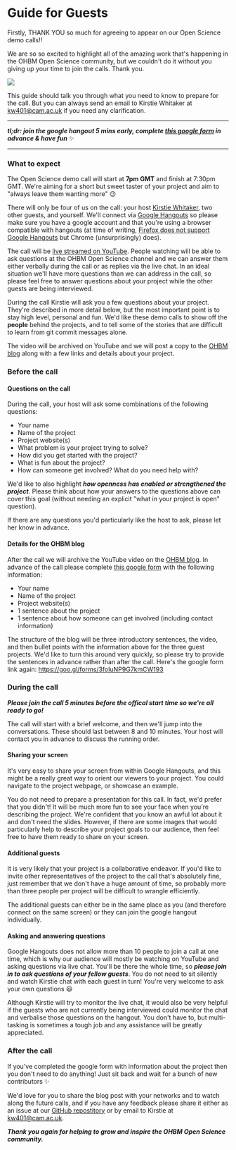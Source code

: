 # Guide for Guests

Firstly, THANK YOU so much for agreeing to appear on our Open Science demo calls!!

We are so so excited to highlight all of the amazing work that's happening in the OHBM Open Science community, but we couldn't do it without you giving up your time to join the calls. Thank you.

![](https://media.giphy.com/media/11sBLVxNs7v6WA/giphy.gif)

This guide should talk you through what you need to know to prepare for the call. But you can always send an email to Kirstie Whitaker at [kw401@cam.ac.uk](mailto:kw401@cam.ac.uk) if you need any clarification.

---

***tl;dr: join the google hangout 5 mins early, complete [this google form](https://goo.gl/forms/3foIuNP9G7kmCW193) in advance & have fun*** :sparkles:

---
### What to expect

The Open Science demo call will start at **7pm GMT** and finish at 7:30pm GMT. We're aiming for a short but sweet taster of your project and aim to "always leave them wanting more" :wink:

There will only be four of us on the call: your host [Kirstie Whitaker](https://github.com/KirstieJane), two other guests, and yourself. We'll connect via [Google Hangouts](https://hangouts.google.com/) so please make sure you have a google account and that you're using a browser compatible with hangouts (at time of writing, [Firefox does not support Google Hangouts](https://gsuiteupdates.googleblog.com/2017/02/google-hangouts-temporary-issues-with-firefox.html?m=1) but Chrome (unsurprisingly) does).

The call will be [live streamed on YouTube](https://www.youtube.com/channel/UChvSitFvqGDeA1y7MJs4CGQ). People watching will be able to ask questions at the OHBM Open Science channel and we can answer them either verbally during the call or as replies via the live chat. In an ideal situation we'll have more questions than we can address in the call, so please feel free to answer questions about your project while the other guests are being interviewed.

During the call Kirstie will ask you a few questions about your project. They're described in more detail below, but the most important point is to stay high level, personal and fun. We'd like these demo calls to show off the **people** behind the projects, and to tell some of the stories that are difficult to learn from git commit messages alone.

The video will be archived on YouTube and we will post a copy to the [OHBM blog](https://www.ohbmbrainmappingblog.com/) along  with a few links and details about your project.

### Before the call

#### Questions on the call

During the call, your host will ask some combinations of the following questions:

* Your name
* Name of the project
* Project website(s)
* What problem is your project trying to solve?
* How did you get started with the project?
* What is fun about the project?
* How can someone get involved? What do you need help with?

We'd like to also highlight ***how openness has enabled or strengthened the project***. Please think about how your answers to the questions above can cover this goal (without needing an explicit "what in your project is open" question).

If there are any questions you'd particularly like the host to ask, please let her know in advance.

#### Details for the OHBM blog

After the call we will archive the YouTube video on the [OHBM blog](https://www.ohbmbrainmappingblog.com/). In advance of the call please complete [this google form](https://goo.gl/forms/3foIuNP9G7kmCW193) with the following information:

* Your name
* Name of the project
* Project website(s)
* 1 sentence about the project
* 1 sentence about how someone can get involved (including contact information)

The structure of the blog will be three introductory sentences, the video, and then bullet points with the information above for the three guest projects. We'd like to turn this around very quickly, so please try to provide the sentences in advance rather than after the call. Here's the google form link again: https://goo.gl/forms/3foIuNP9G7kmCW193

### During the call

***Please join the call 5 minutes before the offical start time so we're all ready to go!***

The call will start with a brief welcome, and then we'll jump into the conversations. These should last between 8 and 10 minutes. Your host will contact you in advance to discuss the running order.

#### Sharing your screen

It's very easy to share your screen from within Google Hangouts, and this might be a really great way to orient our viewers to your project. You could navigate to the project webpage, or showcase an example.

You do not need to prepare a presentation for this call. In fact, we'd prefer that you didn't! It will be much more fun to see your face when you're describing the project. We're confident that you know an awful lot about it and don't need the slides. However, if there are some images that would particularly help to describe your project goals to our audience, then feel free to have them ready to share on your screen.

#### Additional guests

It is very likely that your project is a collaborative endeavor. If you'd like to invite other representatives of the project to the call that's absolutely fine, just remember that we don't have a huge amount of time, so probably more than three people per project will be difficult to wrangle efficiently.

The additional guests can either be in the same place as you (and therefore connect on the same screen) or they can join the google hangout individually.

#### Asking and answering questions

Google Hangouts does not allow more than 10 people to join a call at one time, which is why our audience will mostly be watching on YouTube and asking questions via live chat. You'll be there the whole time, so ***please join in to ask questions of your fellow guests***. You do not need to sit silently and watch Kirstie chat with each guest in turn! You're very welcome to ask your own questions :smiley:

Although Kirstie will try to monitor the live chat, it would also be very helpful if the guests who are not currently being interviewed could monitor the chat and verbalise those questions on the hangout. You don't have to, but multi-tasking is sometimes a tough job and any assistance will be greatly appreciated.

### After the call

If you've completed the google form with information about the project then you don't need to do anything! Just sit back and wait for a bunch of new contributors :sparkles:

We'd love for you to share the blog post with your networks and to watch along the future calls, and if you have any feedback please share it either as an issue at our [GitHub repostitory](https://github.com/ohbm/OpenScienceDemoCalls) or by email to Kirstie at [kw401@cam.ac.uk](mailto:kw401@cam.ac.uk).

***Thank you again for helping to grow and inspire the OHBM Open Science community.***
